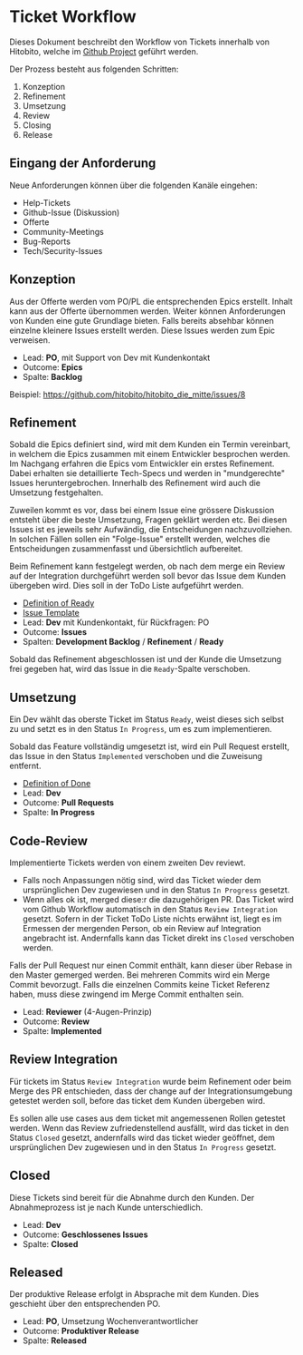 # Ticket Workflow

Dieses Dokument beschreibt den Workflow von Tickets innerhalb von Hitobito, welche im [Github Project](https://github.com/orgs/hitobito/projects/14/views/1) geführt werden.

Der Prozess besteht aus folgenden Schritten:
1. Konzeption
2. Refinement
3. Umsetzung
4. Review
5. Closing
6. Release

## Eingang der Anforderung

Neue Anforderungen können über die folgenden Kanäle eingehen:

- Help-Tickets
- Github-Issue (Diskussion)
- Offerte
- Community-Meetings
- Bug-Reports
- Tech/Security-Issues

## Konzeption

Aus der Offerte werden vom PO/PL die entsprechenden Epics erstellt. Inhalt kann aus der Offerte übernommen werden. Weiter können Anforderungen von Kunden eine gute Grundlage bieten. Falls bereits absehbar können einzelne kleinere Issues erstellt werden. Diese Issues werden zum Epic verweisen.

- Lead: **PO**, mit Support von Dev mit Kundenkontakt
- Outcome: **Epics**
- Spalte: **Backlog**

Beispiel: https://github.com/hitobito/hitobito_die_mitte/issues/8

## Refinement

Sobald die Epics definiert sind, wird mit dem Kunden ein Termin vereinbart, in welchem die Epics zusammen mit einem Entwickler besprochen werden. Im Nachgang erfahren die Epics vom Entwickler ein erstes Refinement. Dabei erhalten sie detaillierte Tech-Specs und werden in "mundgerechte" Issues heruntergebrochen. Innerhalb des Refinement wird auch die Umsetzung festgehalten.

Zuweilen kommt es vor, dass bei einem Issue eine grössere Diskussion entsteht über die beste Umsetzung, Fragen geklärt werden etc. Bei diesen Issues ist es jeweils sehr Aufwändig, die Entscheidungen nachzuvollziehen. In solchen Fällen sollen ein "Folge-Issue" erstellt werden, welches die Entscheidungen zusammenfasst und übersichtlich aufbereitet.

Beim Refinement kann festgelegt werden, ob nach dem merge ein Review auf der Integration durchgeführt werden soll bevor das Issue dem Kunden übergeben wird. Dies soll in der ToDo Liste aufgeführt werden.

- [Definition of Ready](./definition_of_ready.md)
- [Issue Template](https://github.com/hitobito/.github/blob/main/.github/ISSUE_TEMPLATE/feature.md)
- Lead: **Dev** mit Kundenkontakt, für Rückfragen: PO
- Outcome: **Issues**
- Spalten: **Development Backlog** / **Refinement** / **Ready**

Sobald das Refinement abgeschlossen ist und der Kunde die Umsetzung frei gegeben hat, wird das Issue in die `Ready`-Spalte verschoben.

## Umsetzung

Ein Dev wählt das oberste Ticket im Status `Ready`, weist dieses sich selbst zu und setzt es in den Status `In Progress`, um es zum implementieren.

Sobald das Feature vollständig umgesetzt ist, wird ein Pull Request erstellt, das Issue in den Status `Implemented` verschoben und die Zuweisung entfernt.

- [Definition of Done](./definition_of_done.md)
- Lead: **Dev**
- Outcome: **Pull Requests**
- Spalte: **In Progress**

## Code-Review

Implementierte Tickets werden von einem zweiten Dev reviewt. 

- Falls noch Anpassungen nötig sind, wird das Ticket wieder dem ursprünglichen Dev zugewiesen und in den Status `In Progress` gesetzt.
- Wenn alles ok ist, merged diese:r die dazugehörigen PR. Das Ticket wird vom Github Workflow automatisch in den Status `Review Integration` gesetzt. Sofern in der Ticket ToDo Liste nichts erwähnt ist, liegt es im Ermessen der mergenden Person, ob ein Review auf Integration angebracht ist. Andernfalls kann das Ticket direkt ins `Closed` verschoben werden.

Falls der Pull Request nur einen Commit enthält, kann dieser über Rebase in den Master gemerged werden. Bei mehreren Commits wird ein Merge Commit bevorzugt. Falls die einzelnen Commits keine Ticket Referenz haben, muss diese zwingend im Merge Commit enthalten sein.

- Lead: **Reviewer** (4-Augen-Prinzip)
- Outcome: **Review**
- Spalte: **Implemented**

## Review Integration

Für tickets im Status `Review Integration` wurde beim Refinement oder beim Merge des PR entschieden, dass der change auf der Integrationsumgebung getestet werden soll, before das ticket dem Kunden übergeben wird.

Es sollen alle use cases aus dem ticket mit angemessenen Rollen getestet werden. Wenn das Review zufriedenstellend ausfällt, wird das ticket in den Status `Closed` gesetzt, andernfalls wird das ticket wieder geöffnet, dem ursprünglichen Dev zugewiesen und in den Status `In Progress` gesetzt. 

## Closed

Diese Tickets sind bereit für die Abnahme durch den Kunden. Der Abnahmeprozess ist je nach Kunde unterschiedlich.

- Lead: **Dev**
- Outcome: **Geschlossenes Issues**
- Spalte: **Closed**

## Released

Der produktive Release erfolgt in Absprache mit dem Kunden. Dies geschieht über den entsprechenden PO.

- Lead: **PO**, Umsetzung Wochenverantwortlicher
- Outcome: **Produktiver Release**
- Spalte: **Released**

